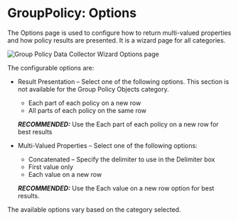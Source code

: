 # GroupPolicy: Options

The Options page is used to configure how to return multi-valued properties and how policy results are presented. It is a wizard page for all categories.

![Group Policy Data Collector Wizard Options page](/img/product_docs/accessanalyzer/enterpriseauditor/install/application/options.png)

The configurable options are:

- Result Presentation – Select one of the following options. This section is not available for the Group Policy Objects category.

  - Each part of each policy on a new row
  - All parts of each policy on the same row

  ___RECOMMENDED:___ Use the Each part of each policy on a new row for best results
- Multi-Valued Properties – Select one of the following options:

  - Concatenated – Specify the delimiter to use in the Delimiter box
  - First value only
  - Each value on a new row

  ___RECOMMENDED:___ Use the Each value on a new row option for best results.

The available options vary based on the category selected.
